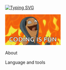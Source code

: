 [![Typing SVG](https://readme-typing-svg.demolab.com/?lines=Hi,+I'm+Roman;welcome+to+my+page)](https://git.io/typing-svg)

<img src="https://github.com/RomanYankov/RomanYankov/blob/main/assets/bobs-burger-tina-belcher.gif" alt="The Unlimited" width="180"/>


About


Language and tools
